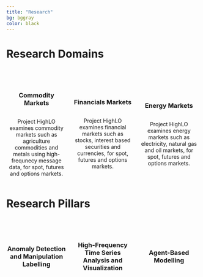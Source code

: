 ```yaml
---
title: "Research"
bg: bggray
color: black
---
```


# Research Domains

<div class="pillar-container" style="display: flex; justify-content: space-around; align-items: stretch; gap: 1rem;">

  <div class="pillar" style="flex: 1; display: flex; flex-direction: column; justify-content: center; align-items: center; text-align: center;">
    <h3><i class="fa-solid fa-seedling fa-1x"></i></h3>
    <h3>
      Commodity Markets
    </h3>
    <p style="text-align: center;">
      Project HighLO examines commodity markets such as agriculture commodities and metals using high-frequnecy message data, for spot, futures and options markets.
    </p>
  </div>

  <div class="pillar" style="flex: 1; display: flex; flex-direction: column; justify-content: center; align-items: center; text-align: center;">
    <h3><i class="fa-solid fa-dollar-sign fa-1x"></i></h3>
    <h3>
      Financials Markets
    </h3>
    <p style="text-align: center;">
      Project HighLO examines financial markets such as stocks, interest based securities and currencies, for spot, futures and options markets.
    </p>
  </div>

  <div class="pillar" style="flex: 1; display: flex; flex-direction: column; justify-content: center; align-items: center; text-align: center;">
    <h3><i class="fa-solid fa-fire fa-1x"></i></h3>
    <h3>
      Energy Markets
    </h3>
    <p style="text-align: center;">
      Project HighLO examines energy markets such as electricity, natural gas and oil markets, for spot, futures and options markets.
    </p>
  </div>

</div>


# Research Pillars

<div class="pillar-container" style="display: flex; justify-content: space-around; align-items: stretch; gap: 1rem;">

  <div class="pillar" style="flex: 1; display: flex; flex-direction: column; justify-content: center; align-items: center;">
    <h3><i class="fa-solid fa-bell fa-1x"></i></h3>
    <h3 style="text-align: center;">
      Anomaly Detection and Manipulation Labelling
    </h3>
  </div>

  <div class="pillar" style="flex: 1; display: flex; flex-direction: column; justify-content: center; align-items: center;">
    <h3><i class="fa-solid fa-chart-line fa-1x"></i></h3>
    <h3 style="text-align: center;">
      High-Frequency Time Series Analysis and Visualization
    </h3>
  </div>

  <div class="pillar" style="flex: 1; display: flex; flex-direction: column; justify-content: center; align-items: center;">
    <h3><i class="fa-solid fa-robot fa-1x"></i></h3>
    <h3 style="text-align: center;">
      Agent-Based Modelling
    </h3>
  </div>

</div>
